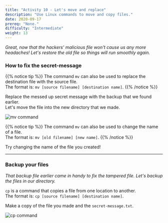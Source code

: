```yaml
---
title: "Activity 10 - Let's move and replace"
description: "Use Linux commands to move and copy files."
date: 2020-09-17
prereq: "None."
difficulty: "Intermediate"
weight: 13
---
```


*Great, now that the hackers' malicious file won't cause us any more headaches! Let's restore the old file so things will run smoothly again.*

### How to fix the secret-message

{{% notice tip %}}
The command `mv` can also be used to replace the destination file with the source file.  
The format is: `mv [source filename] [destination name]`.
{{% /notice %}}

Replace the messed up secret message with the backup that we found earlier.  
Let's move the file into the new directory that we made.

![mv command](../images/Act10.1.png?classes=border,shadow)

{{% notice tip %}}
The command `mv` can also be used to change the name of a file.  
The format is: `mv [old filename] [new name]`.
{{% /notice %}}

Try changing the name of the file you created!

---

### Backup your files

*That backup file earlier came in handy to fix the tampered file. Let's backup the files in our directory.*

`cp` is a command that copies a file from one location to another.  
The format is: `cp [source filename] [destination name]`.

Make a copy of the file you made and the `secret-message.txt`.

![cp command](../images/Act10.2.png?classes=border,shadow)
